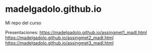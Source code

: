 # madelgadolo.github.io
Mi repo del curso

Presentaciones:
https://madelgadolo.github.io/assingmet1_madl.html
https://madelgadolo.github.io/assingmet2_madl.html
https://madelgadolo.github.io/assingmet3_madl.html
